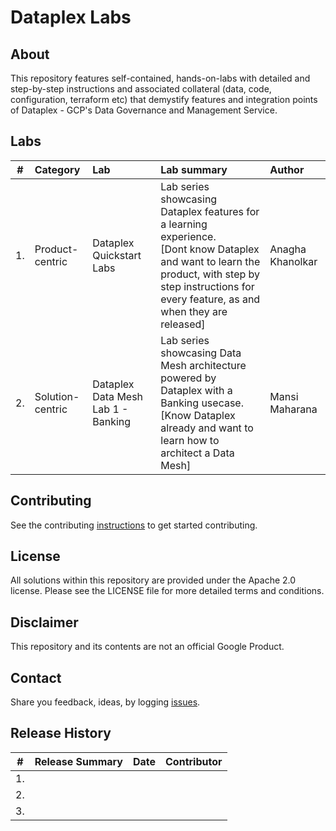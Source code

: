 # Dataplex Labs

## About
This repository features self-contained, hands-on-labs with detailed and step-by-step instructions and associated collateral (data, code, configuration, terraform etc) that demystify features and integration points of Dataplex - GCP's Data Governance and Management Service.

## Labs

| # | Category | Lab | Lab summary | Author |
| -- | :-- | :--- | :--- |:--- |
| 1. |Product-centric | Dataplex Quickstart Labs| Lab series showcasing Dataplex features for a learning experience. <br>[Dont know Dataplex and want to learn the product, with step by step instructions for every feature, as and when they are released] | Anagha Khanolkar|
| 2. |Solution-centric | Dataplex Data Mesh Lab 1 - Banking| Lab series showcasing Data Mesh architecture powered by Dataplex with a Banking usecase. <br>[Know Dataplex already and want to learn how to architect a Data Mesh]| Mansi Maharana |


## Contributing
See the contributing [instructions](CONTRIBUTING.md) to get started contributing.

## License
All solutions within this repository are provided under the Apache 2.0 license. Please see the LICENSE file for more detailed terms and conditions.

## Disclaimer
This repository and its contents are not an official Google Product.

## Contact
Share you feedback, ideas, by logging [issues](../../issues).

## Release History

| # | Release Summary | Date |  Contributor |
| -- | :--- | :--- |:--- |
| 1. ||||
| 2. ||||
| 3. ||||
